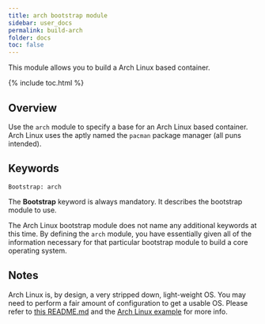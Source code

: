 ```yaml
---
title: arch bootstrap module
sidebar: user_docs
permalink: build-arch
folder: docs
toc: false
---
```


This module allows you to build a Arch Linux based container.

{% include toc.html %}

## Overview
Use the `arch` module to specify a base for an Arch Linux based container. Arch Linux uses the aptly named the `pacman` package manager (all puns intended). 

## Keywords
```
Bootstrap: arch
```
The **Bootstrap** keyword is always mandatory. It describes the bootstrap module to use.

The Arch Linux bootstrap module does not name any additional keywords at this time. By defining the `arch` module, you have essentially given all of the information necessary for that particular bootstrap module to build a core operating system.

## Notes 
Arch Linux is, by design, a very stripped down, light-weight OS.  You may need to perform a fair amount of configuration to get a usable OS. Please refer to [this README.md](https://github.com/singularityware/singularity/blob/master/examples/arch/README.md) and the [Arch Linux example](https://github.com/singularityware/singularity/blob/master/examples/arch/Singularity) for more info.
